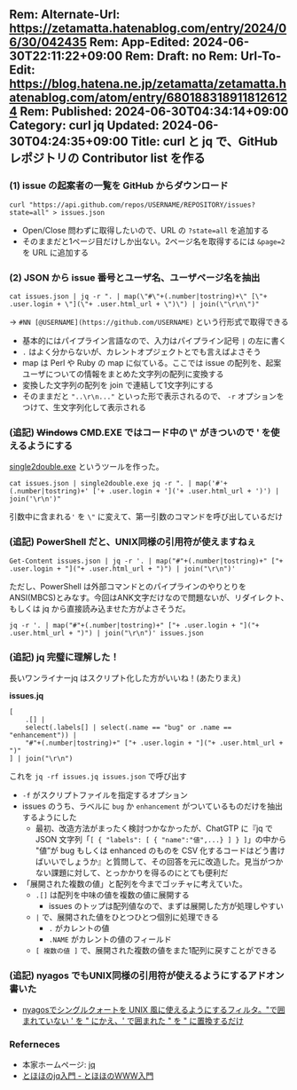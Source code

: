 Rem: Alternate-Url: https://zetamatta.hatenablog.com/entry/2024/06/30/042435
Rem: App-Edited: 2024-06-30T22:11:22+09:00
Rem: Draft: no
Rem: Url-To-Edit: https://blog.hatena.ne.jp/zetamatta/zetamatta.hatenablog.com/atom/entry/6801883189118126124
Rem: Published: 2024-06-30T04:34:14+09:00
Category: curl jq
Updated: 2024-06-30T04:24:35+09:00
Title: curl と jq で、GitHub レポジトリの Contributor list を作る
---
### (1) issue の起案者の一覧を GitHub からダウンロード

```
curl "https://api.github.com/repos/USERNAME/REPOSITORY/issues?state=all" > issues.json
```

+ Open/Close 問わずに取得したいので、URL の `?state=all` を追加する
+ そのままだと1ページ目だけしか出ない。2ページ名を取得するには `&page=2` を URL に追加する

### (2) JSON から issue 番号とユーザ名、ユーザページ名を抽出

```
cat issues.json | jq -r ". | map(\"#\"+(.number|tostring)+\" [\"+ .user.login + \"](\"+ .user.html_url + \")\") | join(\"\r\n\")"
```

→ `#NN [@USERNAME](https://github.com/USERNAME)` という行形式で取得できる

+ 基本的にはパイプライン言語なので、入力はパイプライン記号 `|` の左に書く
+ `.` はよく分からないが、カレントオプジェクトとでも言えばよさそう
+ map は Perl や Ruby の map に似ている。ここでは issue の配列を、起案ユーザについての情報をまとめた文字列の配列に変換する
+ 変換した文字列の配列を join で連結して1文字列にする
+ そのままだと `"..\r\n..."` といった形で表示されるので、 `-r` オプションをつけて、生文字列化して表示される

### (追記) ~~Windows~~ CMD.EXE ではコード中の \\" がきついので ' を使えるようにする

[single2double.exe](https://github.com/hymkor/single2double) というツールを作った。

```
cat issues.json | single2double.exe jq -r ". | map('#'+(.number|tostring)+' ['+ .user.login + ']('+ .user.html_url + ')') | join('\r\n')"
```

引数中に含まれる`'` を `\"` に変えて、第一引数のコマンドを呼び出しているだけ

### (追記) PowerShell だと、UNIX同様の引用符が使えますねぇ

```
Get-Content issues.json | jq -r '. | map("#"+(.number|tostring)+" ["+ .user.login + "]("+ .user.html_url + ")") | join("\r\n")'
```

ただし、PowerShell は外部コマンドとのパイプラインのやりとりをANSI(MBCS)とみなす。今回はANK文字だけなので問題ないが、リダイレクト、もしくは jq から直接読み込ませた方がよさそうだ。

```
jq -r '. | map("#"+(.number|tostring)+" ["+ .user.login + "]("+ .user.html_url + ")") | join("\r\n")' issues.json
```

### (追記) jq 完璧に理解した！

長いワンライナーjq はスクリプト化した方がいいね！(あたりまえ)

**issues.jq**
```
[
    .[] |
    select(.labels[] | select(.name == "bug" or .name == "enhancement")) |
    "#"+(.number|tostring)+" ["+ .user.login + "]("+ .user.html_url + ")"
] | join("\r\n")
```

これを `jq -rf issues.jq issues.json` で呼び出す

+ `-f` がスクリプトファイルを指定するオプション
+ issues のうち、ラベルに `bug` か `enhancement` がついているものだけを抽出するようにした
    + 最初、改造方法がまったく検討つかなかったが、ChatGTP に『jq で JSON 文字列「`[ { "labels": [ { "name":"値",...} ] } ]`」の中から "値”が bug もしくは enhanced のものを CSV 化するコードはどう書けばいいでしょうか』と質問して、その回答を元に改造した。見当がつかない課題に対して、とっかかりを得るのにとても便利だ
+ 「展開された複数の値」と配列を今までゴッチャに考えていた。
    + `.[]` は配列を中味の値を複数の値に展開する
        + issues のトップは配列値なので、まずは展開した方が処理しやすい
    + `|` で、展開された値をひとつひとつ個別に処理できる
        + `.` がカレントの値
        + `.NAME` がカレントの値のフィールド
    + `[ 複数の値 ]` で、展開された複数の値をまた1配列に戻すことができる

### (追記) nyagos でもUNIX同様の引用符が使えるようにするアドオン書いた

+ [nyagosでシングルクォートを UNIX 風に使えるようにするフィルタ。"で囲まれていない ' を " にかえ、' で囲まれた " を \" に置換するだけ](https://gist.github.com/hymkor/d2f4ebca9bbe83669cef44f7c9aac668)

### Referneces

+ 本家ホームページ: [jq](https://jqlang.github.io/jq/)
+ [とほほのjq入門 - とほほのWWW入門](https://www.tohoho-web.com/ex/jq.html#command-line)

